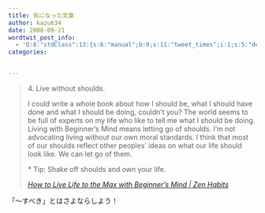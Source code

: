 ```yaml
---
title: 気になった文章
author: kazu634
date: 2008-09-21
wordtwit_post_info:
  - 'O:8:"stdClass":13:{s:6:"manual";b:0;s:11:"tweet_times";i:1;s:5:"delay";i:0;s:7:"enabled";i:1;s:10:"separation";s:2:"60";s:7:"version";s:3:"3.7";s:14:"tweet_template";b:0;s:6:"status";i:2;s:6:"result";a:0:{}s:13:"tweet_counter";i:2;s:13:"tweet_log_ids";a:1:{i:0;i:4285;}s:9:"hash_tags";a:0:{}s:8:"accounts";a:1:{i:0;s:7:"kazu634";}}'
categories:


---
```

<div class="section">
<blockquote title="How to Live Life to the Max with Beginner’s Mind | Zen Habits" cite="http://zenhabits.net/2008/09/how-to-live-life-to-the-max-with-beginners-mind/">
<p>
      4. Live without shoulds.
</p>
    
<p>
      I could write a whole book about how I should be, what I should have done and what I should be doing, couldn’t you? The world seems to be full of experts on my life who like to tell me what I should be doing. Living with Beginner’s Mind means letting go of shoulds. I’m not advocating living without our own moral standards. I think that most of our shoulds reflect other peoples’ ideas on what our life should look like. We can let go of them.
</p>
    
<p>
      * Tip: Shake off shoulds and own your life.
</p>
    
<p>
<cite><a href="http://zenhabits.net/2008/09/how-to-live-life-to-the-max-with-beginners-mind/" onclick="__gaTracker('send', 'event', 'outbound-article', 'http://zenhabits.net/2008/09/how-to-live-life-to-the-max-with-beginners-mind/', 'How to Live Life to the Max with Beginner’s Mind | Zen Habits');" target="_blank">How to Live Life to the Max with Beginner’s Mind | Zen Habits</a></cite>
</p>
</blockquote>
  
<p>
    「～すべき」とはさよならしよう！
</p>
</div>
